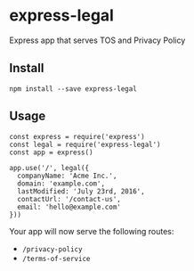 # express-legal
Express app that serves TOS and Privacy Policy

## Install

```
npm install --save express-legal
```

## Usage

```
const express = require('express')
const legal = require('express-legal')
const app = express()

app.use('/', legal({
  companyName: 'Acme Inc.',
  domain: 'example.com',
  lastModified: 'July 23rd, 2016',
  contactUrl: '/contact-us',
  email: 'hello@example.com'
}))
```

Your app will now serve the following routes:

- `/privacy-policy`
- `/terms-of-service`